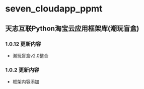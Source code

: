 # seven_cloudapp_ppmt

## 天志互联Python淘宝云应用框架库(潮玩盲盒)

### 1.0.12 更新内容
* 潮玩盲盒v2.0整合

### 1.0.2 更新内容
* 框架内容添加
